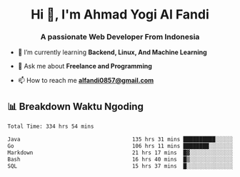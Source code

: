 <h1 align="center">Hi 👋, I'm Ahmad Yogi Al Fandi</h1>
<h3 align="center">A passionate Web Developer From Indonesia</h3>

- 🌱 I’m currently learning **Backend, Linux, And Machine Learning**

- 💬 Ask me about **Freelance and Programming**

- 📫 How to reach me **<alfandi0857@gmail.com>**


## 📊 Breakdown Waktu Ngoding

<!--START_SECTION:waka-->

```txt
Total Time: 334 hrs 54 mins

Java                                   135 hrs 31 mins ██████████░░░░░░░░░░░░░░░   40.23 %
Go                                     106 hrs 11 mins ████████░░░░░░░░░░░░░░░░░   31.52 %
Markdown                               21 hrs 17 mins  █▓░░░░░░░░░░░░░░░░░░░░░░░   06.32 %
Bash                                   16 hrs 40 mins  █▒░░░░░░░░░░░░░░░░░░░░░░░   04.95 %
SQL                                    15 hrs 37 mins  █░░░░░░░░░░░░░░░░░░░░░░░░   04.64 %
```

<!--END_SECTION:waka-->

